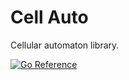 # Cell Auto

Cellular automaton library.

[![Go Reference](https://pkg.go.dev/badge/github.com/pierrre/cellauto.svg)](https://pkg.go.dev/github.com/pierrre/cellauto)
